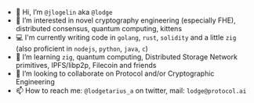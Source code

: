 - 👋 Hi, I’m `@jlogelin` aka `@lodge`
- 👀 I’m interested in novel cryptography engineering (especially FHE), distributed consensus, quantum computing, kittens
- 💻 I'm currently writing code in `golang`, `rust`, `solidity` and a little `zig` (also proficient in `nodejs`, `python`, `java`, `c`)
- 🌱 I’m learning `zig`, quantum computing, Distributed Storage Network primitives, IPFS/libp2p, Filecoin and friends
- 💞️ I’m looking to collaborate on Protocol and/or Cryptographic Engineering
- 📫 How to reach me: `@lodgetarius_a` on twitter, mail: `lodge@protocol.ai`

<!---
jlogelin/jlogelin is a ✨ special ✨ repository because its `README.md` (this file) appears on your GitHub profile.
You can click the Preview link to take a look at your changes.
--->
